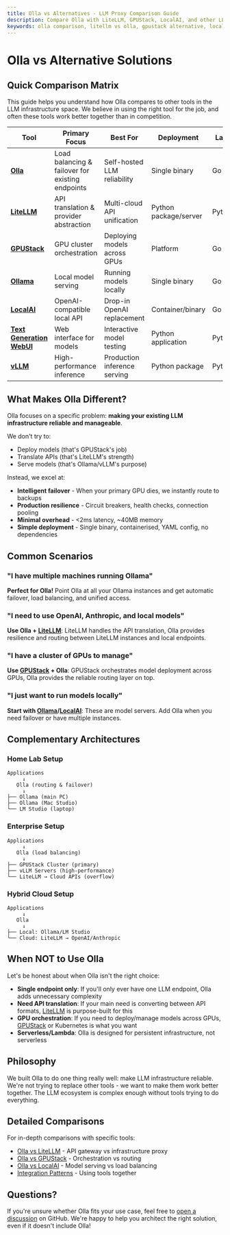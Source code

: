 ```yaml
---
title: Olla vs Alternatives - LLM Proxy Comparison Guide
description: Compare Olla with LiteLLM, GPUStack, LocalAI, and other LLM infrastructure tools. Find the right tool for your AI deployment needs.
keywords: olla comparison, litellm vs olla, gpustack alternative, localai proxy, llm infrastructure comparison, ai load balancer
---
```


# Olla vs Alternative Solutions

## Quick Comparison Matrix

This guide helps you understand how Olla compares to other tools in the LLM infrastructure space. We believe in using the right tool for the job, and often these tools work better together than in competition.

| Tool | Primary Focus | Best For | Deployment | Language |
|------|--------------|----------|------------|----------|
| **[Olla](https://github.com/thushan/olla)** | Load balancing & failover for existing endpoints | Self-hosted LLM reliability | Single binary | Go |
| **[LiteLLM](https://github.com/BerriAI/litellm)** | API translation & provider abstraction | Multi-cloud API unification | Python package/server | Python |
| **[GPUStack](https://github.com/gpustack/gpustack)** | GPU cluster orchestration | Deploying models across GPUs | Platform | Go |
| **[Ollama](https://github.com/ollama/ollama)** | Local model serving | Running models locally | Single binary | Go |
| **[LocalAI](https://github.com/mudler/LocalAI)** | OpenAI-compatible local API | Drop-in OpenAI replacement | Container/binary | Go |
| **[Text Generation WebUI](https://github.com/oobabooga/text-generation-webui)** | Web interface for models | Interactive model testing | Python application | Python |
| **[vLLM](https://github.com/vllm-project/vllm)** | High-performance inference | Production inference serving | Python package | Python/C++ |

## What Makes Olla Different?

Olla focuses on a specific problem: **making your existing LLM infrastructure reliable and manageable**. 

We don't try to:

- Deploy models (that's GPUStack's job)
- Translate APIs (that's LiteLLM's strength)  
- Serve models (that's Ollama/vLLM's purpose)

Instead, we excel at:

- **Intelligent failover** - When your primary GPU dies, we instantly route to backups
- **Production resilience** - Circuit breakers, health checks, connection pooling
- **Minimal overhead** - <2ms latency, ~40MB memory
- **Simple deployment** - Single binary, containerised, YAML config, no dependencies

## Common Scenarios

### "I have multiple machines running Ollama"
**Perfect for Olla!** Point Olla at all your Ollama instances and get automatic failover, load balancing, and unified access.

### "I need to use OpenAI, Anthropic, and local models"
**Use Olla + [LiteLLM](./litellm.md)**: LiteLLM handles the API translation, Olla provides resilience and routing between LiteLLM instances and local endpoints.

### "I have a cluster of GPUs to manage"
**Use [GPUStack](./gpustack.md) + Olla**: GPUStack orchestrates model deployment across GPUs, Olla provides the reliable routing layer on top.

### "I just want to run models locally"
**Start with [Ollama](https://github.com/ollama/ollama)/[LocalAI](./localai.md)**: These are model servers. Add Olla when you need failover or have multiple instances.

## Complementary Architectures

### Home Lab Setup
```
Applications
     ↓
   Olla (routing & failover)
     ↓
├── Ollama (main PC)
├── Ollama (Mac Studio)
└── LM Studio (laptop)
```

### Enterprise Setup
```
Applications
     ↓
   Olla (load balancing)
     ↓
├── GPUStack Cluster (primary)
├── vLLM Servers (high-performance)
└── LiteLLM → Cloud APIs (overflow)
```

### Hybrid Cloud Setup
```
Applications
     ↓
   Olla
     ↓
├── Local: Ollama/LM Studio
└── Cloud: LiteLLM → OpenAI/Anthropic
```

## When NOT to Use Olla

Let's be honest about when Olla isn't the right choice:

- **Single endpoint only**: If you'll only ever have one LLM endpoint, Olla adds unnecessary complexity
- **Need API translation**: If your main need is converting between API formats, [LiteLLM](./litellm.md) is purpose-built for this
- **GPU orchestration**: If you need to deploy/manage models across GPUs, [GPUStack](./gpustack.md) or Kubernetes is what you want
- **Serverless/Lambda**: Olla is designed for persistent infrastructure, not serverless

## Philosophy

We built Olla to do one thing really well: make LLM infrastructure reliable. We're not trying to replace other tools - we want to make them work better together. The LLM ecosystem is complex enough without tools trying to do everything.

## Detailed Comparisons

For in-depth comparisons with specific tools:

- [Olla vs LiteLLM](./litellm.md) - API gateway vs infrastructure proxy
- [Olla vs GPUStack](./gpustack.md) - Orchestration vs routing
- [Olla vs LocalAI](./localai.md) - Model serving vs load balancing
- [Integration Patterns](./integration-patterns.md) - Using tools together

## Questions?

If you're unsure whether Olla fits your use case, feel free to [open a discussion](https://github.com/thushan/olla/discussions) on GitHub. We're happy to help you architect the right solution, even if it doesn't include Olla!